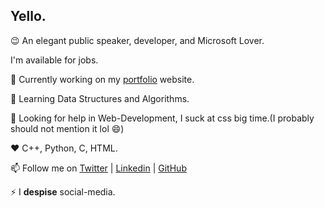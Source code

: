 ## Yello.

<!--
**kameshkotwani/kameshkotwani** is a ✨ _special_ ✨ repository because its `README.md` (this file) appears on your GitHub profile.

Here are some ideas to get you started:

- 🔭 I’m currently working on ...
- 🌱 I’m currently learning ...
- 👯 I’m looking to collaborate on ...
- 🤔 I’m looking for help with ...
- 💬 Ask me about ...
- 📫 How to reach me: ...
- 😄 Pronouns: ...
- ⚡ Fun fact: ...
-->

:wink: An elegant public speaker, developer, and Microsoft Lover. 

I'm available for jobs.

🔭  Currently working on my [portfolio](https://kameshkotwani.github.io/portfolio) website.

🌱 Learning Data Structures and Algorithms.

🤔 Looking for help in Web-Development, I suck at css big time.(I probably should not mention it lol 😄)

:heart: C++, Python, C, HTML.

📫 Follow me on [Twitter](https://www.twitter.com/kameshkotwani) | [Linkedin](https://www.linkedin.com/in/kameshkotwani) | [GitHub](https://www.github.com/kameshkotwani)

⚡ I **despise** social-media.




